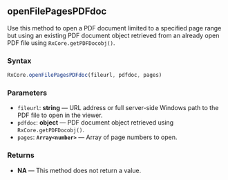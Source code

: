 ## openFilePagesPDFdoc

Use this method to open a PDF document limited to a specified page range but using an existing PDF document object retrieved from an already open PDF file using `RxCore.getPDFDocobj()`.

### Syntax

```typescript
RxCore.openFilePagesPDFdoc(fileurl, pdfdoc, pages)
```

### Parameters

- `fileurl`: **string** — URL address or full server-side Windows path to the PDF file to open in the viewer.
- `pdfdoc`: **object** — PDF document object retrieved using `RxCore.getPDFDocobj()`.
- `pages`: **`Array<number>`** — Array of page numbers to open.

### Returns

- **NA** — This method does not return a value.
